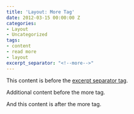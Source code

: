```yaml
---
title: 'Layout: More Tag'
date: 2012-03-15 00:00:00 Z
categories:
- Layout
- Uncategorized
tags:
- content
- read more
- layout
excerpt_separator: "<!--more-->"
---
```


This content is before the [excerpt separator tag](http://jekyllrb.com/docs/posts/#post-excerpts).

Additional content before the more tag.

<!--more-->

And this content is after the more tag.